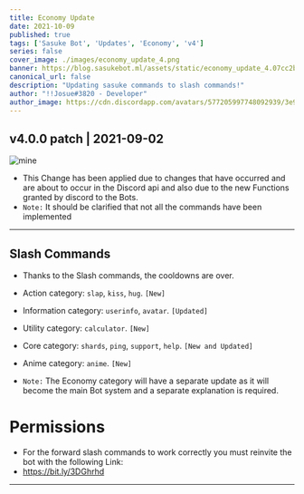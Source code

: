 ```yaml
---
title: Economy Update
date: 2021-10-09
published: true
tags: ['Sasuke Bot', 'Updates', 'Economy', 'v4']
series: false
cover_image: ./images/economy_update_4.png
banner: https://blog.sasukebot.ml/assets/static/economy_update_4.07cc2b7.0163b4b839ec73a8b1d006314783cd06.png
canonical_url: false
description: "Updating sasuke commands to slash commands!"
author: "!!Josue#3820 - Developer"
author_image: https://cdn.discordapp.com/avatars/577205997748092939/3e90059aa304d5dbb6cfe05fcdbcea84.webp?size=1024
---
```


## v4.0.0 patch | 2021-09-02

![mine](https://cdn.discordapp.com/attachments/686701684235305012/896563209274814504/Screenshot_26.png)

- This Change has been applied due to changes that have occurred and are about to occur in the Discord api and also due to the new Functions granted by discord to the Bots.
- `Note:` It should be clarified that not all the commands have been implemented

---

## Slash Commands
- Thanks to the Slash commands, the cooldowns are over.

- Action category: `slap`, `kiss`, `hug`. `[New]`
- Information category: `userinfo`, `avatar`. `[Updated]`
- Utility category: `calculator`. `[New]`
- Core category: `shards`, `ping`, `support`, `help`. `[New and Updated]`
- Anime category: `anime`. `[New]`

- `Note:` The Economy category will have a separate update as it will become the main Bot system and a separate explanation is required.

# Permissions

- For the forward slash commands to work correctly you must reinvite the bot with the following Link: 
- https://bit.ly/3DGhrhd

---


